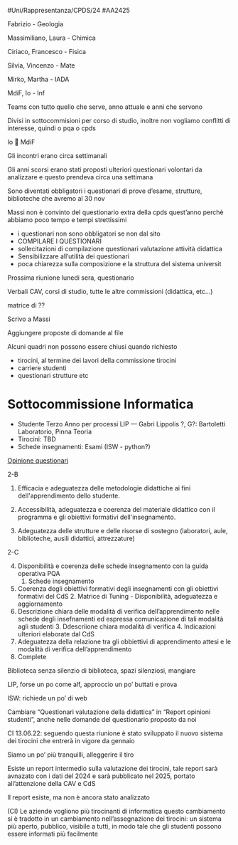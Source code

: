 #Uni/Rappresentanza/CPDS/24 #AA2425

Fabrizio - Geologia

Massimiliano, Laura - Chimica

Ciriaco, Francesco - Fisica

Silvia, Vincenzo - Mate

Mirko, Martha - IADA

MdiF, Io - Inf

Teams con tutto quello che serve, anno attuale e anni che servono

Divisi in sottocommisioni per corso di studio, inoltre non vogliamo conflitti di interesse, quindi o pqa o cpds

Io 🫶 MdiF

Gli incontri erano circa settimanali

Gli anni scorsi erano stati proposti ulteriori questionari volontari da analizzare e questo prendeva circa una settimana

Sono diventati obbligatori i questionari di prove d’esame, strutture, biblioteche che avremo al 30 nov

Massi non è convinto del questionario extra della cpds quest’anno perchè abbiamo poco tempo e tempi strettissimi

- i questionari non sono obbligatori se non dal sito
- COMPILARE I QUESTIONARI
- sollecitazioni di compilazione questionari valutazione attività didattica
- Sensibilizzare all’utilità dei questionari
- poca chiarezza sulla composizione e la struttura del sistema universit

Prossima riunione lunedi sera, questionario

Verbali CAV, corsi di studio, tutte le altre commissioni (didattica, etc…)

matrice di ??

Scrivo a Massi

Aggiungere proposte di domande al file

Alcuni quadri non possono essere chiusi quando richiesto

- tirocini, al termine dei lavori della commissione tirocini
- carriere studenti
- questionari strutture etc

# Sottocommissione Informatica

- Studente Terzo Anno per processi LIP — Gabri Lippolis ?, G?: Bartoletti Laboratorio, Pinna Teoria
- Tirocini: TBD
- Schede insegnamenti: Esami (ISW - python?)

[Opinione questionari](https://www.notion.so/Opinione-questionari-145819bed00d808faca5cc2e3a9e324a?pvs=21)

2-B

1. Efficacia e adeguatezza delle metodologie didattiche ai fini dell'apprendimento dello studente.
    
2. Accessibilità, adeguatezza e coerenza del materiale didattico con il programma e gli obiettivi formativi dell'insegnamento.
    
3. Adeguatezza delle strutture e delle risorse di sostegno (laboratori, aule, biblioteche, ausili didattici, attrezzature)
    

2-C

4. Disponibilità e coerenza delle schede insegnamento con la guida operativa PQA
    1. Schede insegnamento
5. Coerenza degli obiettivi formativi degli insegnamenti con gli obiettivi formativi del CdS
    2. Matrice di Tuning - Disponibilità, adeguatezza e aggiornamento
6. Descrizione chiara delle modalità di verifica dell’apprendimento nelle schede degli insefnamenti ed espressa comunicazione di tali modalità agli studenti
    3. Ddescriione chiara modalità di verifica
    4. Indicazioni ulteriori elaborate dal CdS
7. Adeguatezza della relazione tra gli obbiettivi di apprendimento attesi e le modalità di verifica dell’apprendimento
8. Complete

Biblioteca senza silenzio di biblioteca, spazi silenziosi, mangiare

LIP, forse un po come alf, approccio un po’ buttati e prova

ISW: richiede un po’ di web

Cambiare “Questionari valutazione della didattica” in “Report opinioni studenti”, anche nelle domande del questionario proposto da noi

CI 13.06.22: seguendo questa riunione è stato sviluppato il nuovo sistema dei tirocini che entrerà in vigore da gennaio

Siamo un po’ più tranquilli, alleggerire il tiro

Esiste un report intermedio sulla valutazione dei tirocini, tale report sarà avnazato con i dati del 2024 e sarà pubblicato nel 2025, portato all’attenzione della CAV e CdS

Il report esiste, ma non è ancora stato analizzato

(CI) Le aziende vogliono più tirocinanti di informatica questo cambiamento si è tradotto in un cambiamento nell’assegnazione dei tirocini: un sistema più aperto, pubblico, visibile a tutti, in modo tale che gli studenti possono essere informati più facilmente